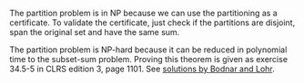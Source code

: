 The partition problem is in NP because we can use the partitioning as a certificate.
To validate the certificate, just check if the partitions are disjoint, span the original set
and have the same sum.

The partition problem is NP-hard because it can be reduced in polynomial time to the subset-sum problem.
Proving this theorem is given as exercise 34.5-5 in CLRS edition 3, page 1101.
See [solutions by Bodnar and Lohr](https://sites.math.rutgers.edu/~ajl213/CLRS/Ch34.pdf).
